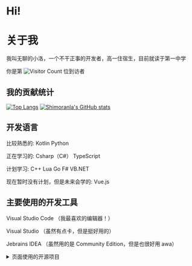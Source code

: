 # Hi!

# 关于我

我叫无聊的小洛，一个不干正事的开发者，高一住宿生，目前就读于第一中学

你是第 ![Visitor Count](https://profile-counter.glitch.me/wuliaodexiaoluo/count.svg) 位到访者

## 我的贡献统计

[![Top Langs](https://github-readme-stats.vercel.app/api/top-langs/?username=wuliaodexiaoluo)](https://github.com/anuraghazra/github-readme-stats)
[![Shimoranla's GitHub stats](https://github-readme-stats.vercel.app/api?username=wuliaodexiaoluo)](https://github.com/anuraghazra/github-readme-stats)

## 开发语言

比较熟悉的: Kotlin Python

正在学习的: Csharp（C#）  TypeScript

计划学习: C++ Lua Go F# VB.NET

现在暂时没有计划，但是未来会学的: Vue.js

## 主要使用的开发工具

Visual Studio Code （我最喜欢的编辑器！）

Visual Studio （虽然有点卡，但是挺好用的）

Jebrains IDEA （虽然用的是 Community Edition，但是也很好用 awa）

<details>
<summary>页面使用的开源项目</summary>  

  [anuraghazra/github-readme-stats](https://github.com/anuraghazra/github-readme-stats/blob/master/docs/readme_cn.md)

</details>
